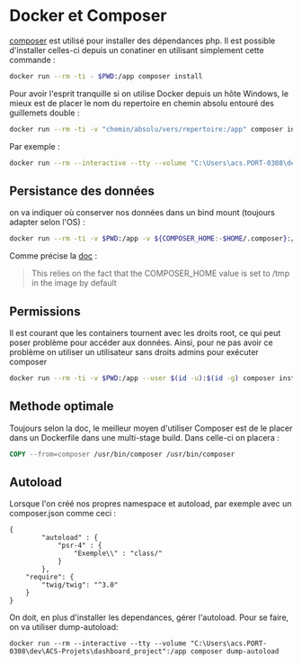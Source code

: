 # Docker et Composer


[composer](https://getcomposer.org/) est utilisé pour installer des dépendances php. Il est possible d'installer celles-ci depuis un conatiner en utilisant simplement cette commande :

```bash
docker run --rm -ti - $PWD:/app composer install
```

Pour avoir l'esprit tranquille si on utilise Docker depuis un hôte Windows, le mieux est de placer le nom du repertoire en chemin absolu entouré des guillemets double :

```bash
docker run --rm -ti -v "chemin/absolu/vers/repertoire:/app" composer install
```

Par exemple :

```bash
docker run --rm --interactive --tty --volume "C:\Users\acs.PORT-0308\dev\ACS-Projets\dashboard_project":/app composer install
```

## Persistance des données

on va indiquer où conserver nos données dans un bind mount (toujours adapter selon l'OS) :

```bash
docker run --rm -ti -v $PWD:/app -v ${COMPOSER_HOME:-$HOME/.composer}:/tmp composer install
```

Comme précise la [doc](https://hub.docker.com/_/composer?tab=description) :

>This relies on the fact that the COMPOSER_HOME value is set to /tmp in the image by default

## Permissions 

Il est courant que les containers tournent avec les droits root, ce qui peut poser problème pour accéder aux données. Ainsi, pour ne pas avoir ce problème on utiliser un utilisateur sans droits admins pour exécuter composer

```bash
docker run --rm -ti -v $PWD:/app --user $(id -u):$(id -g) composer install
```

## Methode optimale

Toujours selon la doc, le meilleur moyen d'utiliser Composer est de le placer dans un Dockerfile dans une multi-stage build. 
Dans celle-ci on placera :

```dockerfile
COPY --from=composer /usr/bin/composer /usr/bin/composer
```

## Autoload

Lorsque l'on créé nos propres namespace et autoload, par exemple avec un composer.json comme ceci : 

```
{
        "autoload" : {
            "psr-4" : {
                "Exemple\\" : "class/"
            }
        },
    "require": {
        "twig/twig": "^3.0"
    }
}
```

On doit, en plus d'installer les dependances, gérer l'autoload. Pour se faire, on va utiliser dump-autoload:

```
docker run --rm --interactive --tty --volume "C:\Users\acs.PORT-0308\dev\ACS-Projets\dashboard_project":/app composer dump-autoload
```

